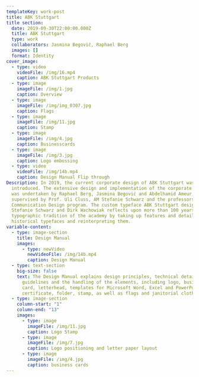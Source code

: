 ```yaml
---
templateKey: work-post
title: ABK Stuttgart
title section:
  date: 2019-09-30T22:00:00.000Z
  title: ABK Stuttgart
  type: work
  collaborators: Jasmina Begovič, Raphael Berg
  images: []
  format: Identity
cover_image:
  - type: video
    videoFile: /img/16.mp4
    caption: ABK Stuttgart Products
  - type: image
    imageFile: /img/1.jpg
    caption: Overview
  - type: image
    imageFile: /img/img_0307.jpg
    caption: Flags
  - type: image
    imageFile: /img/11.jpg
    caption: Stamp
  - type: image
    imageFile: /img/4.jpg
    caption: Businesscards
  - type: image
    imageFile: /img/3.jpg
    caption: Logo embossing
  - type: video
    videoFile: /img/14b.mp4
    caption: Design Manual Flip through
Description: In 2019, the current corporate design of ABK Stuttgart was
  introduced. The extensive design and implementation of the corporate identity
  was undertaken by Raphael Berg, Jasmina Begović and Abdelhamid Ameur,
  supervised by Prof. Uli Cluss, AM Stefanie Schwarz and the professors of the
  Communication Design program. The custom typeface ABK Stuttgart designed by
  Stefanie Schwarz and Dirk Wachowiak reflects upon more than 100 years of
  typographic tradition of the academy by taking up features and details of
  historical typefaces and reinterpreting them.
variable-content:
  - type: image-section
    title: Design Manual
    images:
      - type: newVideo
        newVideoFile: /img/14b.mp4
        caption: Design Manual
  - type: text-section
    big-size: false
    text: The Design Manual explains design principles, technical details as well as
      guidelines and the handling of the elements, including logo, business
      card, letterhead, templates for Microsoft Word, Excel and PowerPoint,
      certificate, folder, stamp, as well as flags and janitorial clothing.
  - type: image-section
    column-start: "1"
    column-end: "13"
    images:
      - type: image
        imageFile: /img/11.jpg
        caption: Logo Stamp
      - type: image
        imageFile: /img/7.jpg
        caption: Logo positioning and letter paper layout
      - type: image
        imageFile: /img/4.jpg
        caption: business cards
---
```

